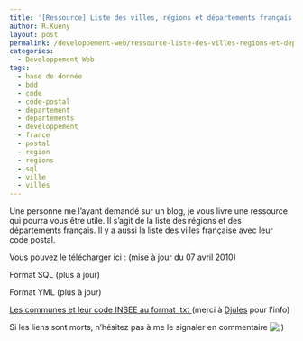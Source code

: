 ```yaml
---
title: '[Ressource] Liste des villes, régions et départements français'
author: R.Kueny
layout: post
permalink: /developpement-web/ressource-liste-des-villes-regions-et-departements-francais
categories:
  - Développement Web
tags:
  - base de donnée
  - bdd
  - code
  - code-postal
  - département
  - départements
  - développement
  - france
  - postal
  - région
  - régions
  - sql
  - ville
  - villes
---
```

Une personne me l&rsquo;ayant demandé sur un blog, je vous livre une ressource qui pourra vous être utile. Il s&rsquo;agit de la liste des régions et des départements français. Il y a aussi la liste des villes française avec leur code postal.

Vous pouvez le télécharger ici : (mise à jour du 07 avril 2010)

Format SQL (plus à jour)

Format YML (plus à jour)

<a title="Code INSEE .txt" href="http://www.mapanddata.com/donnees/codifications/communes-codification-insee.html" target="_blank">Les communes et leur code INSEE au format .txt </a>(merci à <a title="Djules" href="http://www.djules.fr/" target="_blank">Djules</a> pour l&rsquo;info)

Si les liens sont morts, n&rsquo;hésitez pas à me le signaler en commentaire <img src="http://rkueny.fr/wp-includes/images/smilies/icon_wink.gif" alt=";)" class="wp-smiley" />